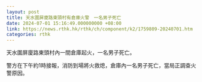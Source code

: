 ```yaml
---
layout: post
title: 天水圍屏廈路東頭村有倉庫火警　一名男子死亡
date: 2024-07-01 15:16:49.000000000 +08:00
link: https://news.rthk.hk/rthk/ch/component/k2/1759809-20240701.htm
categories: rthk
---
```


天水圍屏廈路東頭村內一間倉庫起火，一名男子死亡。

警方在下午約1時接報，消防到場將火救熄，倉庫內一名男子死亡，當局正調查火警原因。
